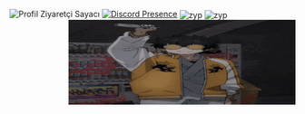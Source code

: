 ![Profil Ziyaretçi Sayacı](https://komarev.com/ghpvc/?username=zypheris&color=blue)
<img align="right" alt="GIF" src="https://github.com/Zypheriss/zypheriss/blob/main/zypheriss.gif?raw=true" width="400" height="150" />
[![Discord Presence](https://lanyard-profile-readme.vercel.app/api/773582512647569409?hideDiscrim=true&theme=dark&bg=1d2022&animated=true&hideStatus=false)](https://discord.com/users/773582512647569409)
<img height="180em" align="center" src="https://github-readme-stats.vercel.app/api?username=zypheriss&show_icons=true&locale=en&theme=algolia&include_all_commits=true&count_private=true" alt="zyp"/>
<img height="180em" align="center" src="https://github-readme-stats.vercel.app/api/top-langs?username=zypheriss&show_icons=true&locale=en&layout=compact&langs_count=8&theme=algolia" alt="zyp"/>
